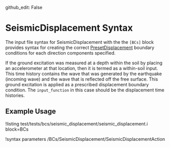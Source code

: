 github_edit: False

# SeismicDisplacement Syntax

The input file syntax for SeismicDisplacement with the the `[BCs]` block provides
syntax for creating the correct [PresetDisplacement](BCs/NonReflectingBC.md) boundary
conditions for each direction components specified.

If the ground excitation was measured at a depth within the soil by placing an accelerometer at that
location, then it is termed as a within-soil input. This time history contains the wave that was
generated by the earthquake (incoming wave) and the wave that is reflected off the free surface.
This ground excitation is applied as a prescribed displacement boundary condition. The
`input_function` in this case should be the displacement time histories.

## Example Usage

!listing test/tests/bcs/seismic_displacement/seismic_displacement.i block=BCs

!syntax parameters /BCs/SeismicDisplacement/SeismicDisplacementAction
